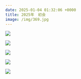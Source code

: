 ```yaml
---
date: 2025-01-04 01:32:06 +0000
title: 2025年　初会　
image: /img/369.jpg
---
```

![](/img/370.jpg)

![](/img/371.jpg)

![](/img/372.jpg)

![](/img/373.jpg)

![](/img/374.jpg)
